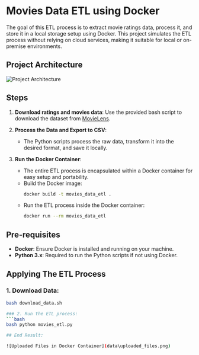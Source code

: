 # Movies Data ETL using Docker

The goal of this ETL process is to extract movie ratings data, process it, and store it in a local storage setup using Docker. This project simulates the ETL process without relying on cloud services, making it suitable for local or on-premise environments.

## Project Architecture

![Project Architecture](data/Movies_Data_Pipeline2.png)

## Steps

1. **Download ratings and movies data**: Use the provided bash script to download the dataset from [MovieLens](https://files.grouplens.org/datasets/movielens).

2. **Process the Data and Export to CSV**:
    - The Python scripts process the raw data, transform it into the desired format, and save it locally.

3. **Run the Docker Container**:
    - The entire ETL process is encapsulated within a Docker container for easy setup and portability.
    - Build the Docker image:
      ```bash
      docker build -t movies_data_etl .
      ```
    - Run the ETL process inside the Docker container:
      ```bash
      docker run --rm movies_data_etl
      ```

## Pre-requisites

- **Docker**: Ensure Docker is installed and running on your machine.
- **Python 3.x**: Required to run the Python scripts if not using Docker.

## Applying The ETL Process

### 1. Download Data:
```bash
bash download_data.sh

### 2. Run the ETL process:
```bash
bash python movies_etl.py

## End Result:

![Uploaded Files in Docker Container](data\uploaded_files.png)
